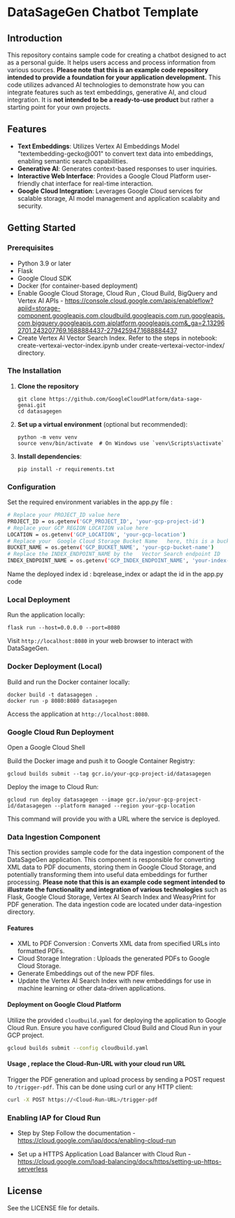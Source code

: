 # DataSageGen Chatbot Template

## Introduction

This repository contains sample code for creating a chatbot designed to act as a personal guide. It helps users access and process information from various sources. 
**Please note that this is an example code repository intended to provide a foundation for your application development.**
This code utilizes advanced AI technologies to demonstrate how you can integrate features such as text embeddings, generative AI, and cloud integration. 
It is **not intended to be a ready-to-use product** but rather a starting point for your own projects.


## Features
- **Text Embeddings**: Utilizes Vertex AI Embeddings Model "textembedding-gecko@001" to convert text data into embeddings, enabling semantic search capabilities.
- **Generative AI**: Generates context-based responses to user inquiries.
- **Interactive Web Interface**: Provides a Google Cloud Platform user-friendly chat interface for real-time interaction.
- **Google Cloud Integration**: Leverages Google Cloud services for scalable storage, AI model management and application scalabity and security.

## Getting Started

### Prerequisites
- Python 3.9 or later
- Flask
- Google Cloud SDK
- Docker (for container-based deployment)
- Enable Google Cloud Storage, Cloud Run , Cloud Build, BigQuery and Vertex AI APIs - https://console.cloud.google.com/apis/enableflow?apiid=storage-component.googleapis.com,cloudbuild.googleapis.com,run.googleapis.com,bigquery.googleapis.com,aiplatform.googleapis.com&_ga=2.132962701.243207769.1688884437-279425947.1688884437
- Create Vertex AI Vector Search Index. Refer to the steps in notebook: create-vertexai-vector-index.ipynb under  create-vertexai-vector-index/ directory.

### The Installation
1. **Clone the repository**
   ```
   git clone https://github.com/GoogleCloudPlatform/data-sage-genai.git
   cd datasagegen
   ```

2. **Set up a virtual environment** (optional but recommended):
   ```
   python -m venv venv
   source venv/bin/activate  # On Windows use `venv\Scripts\activate`
   ```

3. **Install dependencies**:
   ```
   pip install -r requirements.txt
   ```

### Configuration
Set the required environment variables in the app.py file :

```bash
# Replace your PROJECT_ID value here
PROJECT_ID = os.getenv('GCP_PROJECT_ID', 'your-gcp-project-id')
# Replace your GCP REGION LOCATION value here
LOCATION = os.getenv('GCP_LOCATION', 'your-gcp-location')
# Replace your  Google Cloud Storage Bucket Name   here, this is a bucket where the embeddings are stored
BUCKET_NAME = os.getenv('GCP_BUCKET_NAME', 'your-gcp-bucket-name')
# Replace the INDEX_ENDPOINT_NAME by the   Vector Search endpoint ID
INDEX_ENDPOINT_NAME = os.getenv('GCP_INDEX_ENDPOINT_NAME', 'your-index-endpoint-id')
```
Name the deployed index id : bqrelease_index or adapt the id in the app.py code

### Local Deployment
Run the application locally:
```
flask run --host=0.0.0.0 --port=8080
```
Visit `http://localhost:8080` in your web browser to interact with DataSageGen.

### Docker Deployment (Local)
Build and run the Docker container locally:
```
docker build -t datasagegen .
docker run -p 8080:8080 datasagegen
```
Access the application at `http://localhost:8080`.

### Google Cloud Run Deployment

Open a Google Cloud Shell 

Build the Docker image and push it to Google Container Registry:
```
gcloud builds submit --tag gcr.io/your-gcp-project-id/datasagegen
```
Deploy the image to Cloud Run:
```
gcloud run deploy datasagegen --image gcr.io/your-gcp-project-id/datasagegen --platform managed --region your-gcp-location  
```
This command will provide you with a URL where the service is deployed.


### Data Ingestion Component

This section provides sample code for the data ingestion component of the DataSageGen application. 
This component is responsible for converting XML data to PDF documents, storing them in Google Cloud Storage, and potentially transforming them into useful data embeddings for further processing. 
**Please note that this is an example code segment intended to illustrate the functionality and integration of various technologies** such as Flask, Google Cloud Storage, Vertex AI Search Index and WeasyPrint for PDF generation.  The data ingestion code are located under data-ingestion directory.

#### Features
- XML to PDF Conversion : Converts XML data from specified URLs into formatted PDFs.
- Cloud Storage Integration : Uploads the generated PDFs to Google Cloud Storage.
- Generate Embeddings out of the new PDF files.
- Update the Vertex AI Search Index with new embeddings for use in machine learning or other data-driven applications.

####  Deployment on Google Cloud Platform

Utilize the provided `cloudbuild.yaml` for deploying the application to Google Cloud Run. Ensure you have configured Cloud Build and Cloud Run in your GCP project.
```bash
gcloud builds submit --config cloudbuild.yaml
```
####  Usage , replace the Cloud-Run-URL with your cloud run URL

Trigger the PDF generation and upload process by sending a POST request to `/trigger-pdf`. This can be done using curl or any HTTP client:
```bash
curl -X POST https://<Cloud-Run-URL>/trigger-pdf
```

### Enabling IAP for Cloud Run
 
 - Step by Step Follow the documentation - https://cloud.google.com/iap/docs/enabling-cloud-run
 
 - Set up a HTTPS Application Load Balancer with Cloud Run - https://cloud.google.com/load-balancing/docs/https/setting-up-https-serverless 
 
## License
See the LICENSE  file for details.
